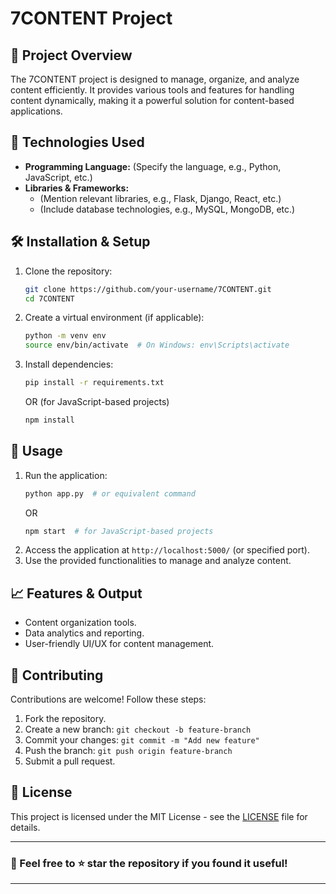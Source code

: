 # 7CONTENT Project

## 📌 Project Overview
The 7CONTENT project is designed to manage, organize, and analyze content efficiently. It provides various tools and features for handling content dynamically, making it a powerful solution for content-based applications.

## 🚀 Technologies Used
- **Programming Language:** (Specify the language, e.g., Python, JavaScript, etc.)
- **Libraries & Frameworks:**
  - (Mention relevant libraries, e.g., Flask, Django, React, etc.)
  - (Include database technologies, e.g., MySQL, MongoDB, etc.)
  
## 🛠 Installation & Setup
1. Clone the repository:
   ```bash
   git clone https://github.com/your-username/7CONTENT.git
   cd 7CONTENT
   ```
2. Create a virtual environment (if applicable):
   ```bash
   python -m venv env
   source env/bin/activate  # On Windows: env\Scripts\activate
   ```
3. Install dependencies:
   ```bash
   pip install -r requirements.txt
   ```
   OR (for JavaScript-based projects)
   ```bash
   npm install
   ```

## 🚀 Usage
1. Run the application:
   ```bash
   python app.py  # or equivalent command
   ```
   OR
   ```bash
   npm start  # for JavaScript-based projects
   ```
2. Access the application at `http://localhost:5000/` (or specified port).
3. Use the provided functionalities to manage and analyze content.

## 📈 Features & Output
- Content organization tools.
- Data analytics and reporting.
- User-friendly UI/UX for content management.

## 🤝 Contributing
Contributions are welcome! Follow these steps:
1. Fork the repository.
2. Create a new branch: `git checkout -b feature-branch`
3. Commit your changes: `git commit -m "Add new feature"`
4. Push the branch: `git push origin feature-branch`
5. Submit a pull request.

## 📜 License
This project is licensed under the MIT License - see the [LICENSE](LICENSE) file for details.

---

### 🌟 Feel free to ⭐ star the repository if you found it useful!

---

